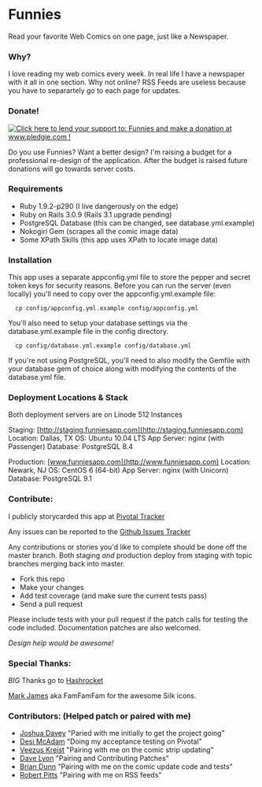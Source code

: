 Funnies
=======

Read your favorite Web Comics on one page, just like a Newspaper.

### Why?

I love reading my web comics every week. In real life I have a newspaper
with it all in one section.  Why not online? RSS Feeds are useless
because you have to separartely go to each page for updates.

### Donate!

[![Click here to lend your support to: Funnies and make a donation at www.pledgie.com !](https://www.pledgie.com/campaigns/15373.png?skin_name=chrome)](http://www.pledgie.com/campaigns/15373)

Do you use Funnies? Want a better design? I'm raising a budget for a
professional re-design of the application. After the budget is raised
future donations will go towards server costs.

### Requirements

* Ruby 1.9.2-p290 (I live dangerously on the edge)
* Ruby on Rails 3.0.9 (Rails 3.1 upgrade pending)
* PostgreSQL Database (this can be changed, see database.yml.example)
* Nokogiri Gem (scrapes all the comic image data)
* Some XPath Skills (this app uses XPath to locate image data)

### Installation

This app uses a separate appconfig.yml file to store the pepper and secret
token keys for security reasons. Before you can run the server (even locally)
you'll need to copy over the appconfig.yml.example file:

```
  cp config/appconfig.yml.example config/appconfig.yml
```

You'll also need to setup your database settings via the database.yml.example
file in the config directory.

```
  cp config/database.yml.example config/database.yml
```

If you're not using PostgreSQL, you'll need to also modify the Gemfile with
your database gem of choice along with modifying the contents of the
database.yml file.

### Deployment Locations & Stack

Both deployment servers are on Linode 512 Instances

Staging: [http://staging.funniesapp.com](http://staging.funniesapp.com)
Location: Dallas, TX
OS: Ubuntu 10.04 LTS
App Server: nginx (with Passenger)
Database: PostgreSQL 8.4

Production: [www.funniesapp.com](http://www.funniesapp.com)
Location: Newark, NJ
OS: CentOS 6 (64-bit)
App Server: nginx (with Unicorn)
Database: PostgreSQL 9.1

### Contribute:

I publicly storycarded this app at [Pivotal Tracker](https://www.pivotaltracker.com/projects/201253)

Any issues can be reported to the [Github Issues Tracker](https://github.com/martinisoft/funnies/issues)

Any contributions or stories you'd like to complete should be done off the
master branch.  Both staging *and* production deploy from staging with topic
branches merging back into master.

* Fork this repo
* Make your changes
* Add test coverage (and make sure the current tests pass)
* Send a pull request

Please include tests with your pull request if the patch calls for testing
the code included. Documentation patches are also welcomed.

_Design help would be *awesome*!_

### Special Thanks:

*BIG* Thanks go to [Hashrocket](http://www.hashrocket.com/)

[Mark James](http://famfamfam.com/) aka FamFamFam for the awesome Silk icons.

### Contributors: (Helped patch or paired with me)

* [Joshua Davey](http://joshuadavey.com/) "Paried with me initially to get the project going"
* [Desi McAdam](http://twitter.com/desi) "Doing my acceptance testing on Pivotal"
* [Veezus Kreist](http://veez.us/) "Pairing with me on the comic strip updating"
* [Dave Lyon](http://davelyon.net/) "Pairing and Contributing Patches"
* [Brian Dunn](https://twitter.com/higgaion) "Pairing with me on the comic update code and tests"
* [Robert Pitts](https://github.com/rbxbx) "Pairing with me on RSS feeds"
